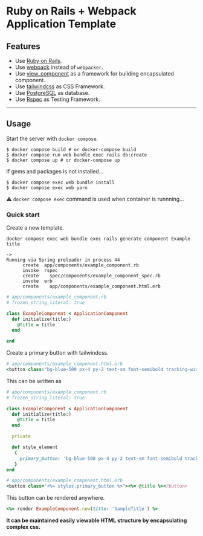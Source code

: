 # Ruby on Rails + Webpack Application Template

## Features
- Use [Ruby on Rails](https://rubyonrails.org/).
- Use [webpack](https://webpack.js.org/) instead of `webpacker`.
- Use [view_component](https://github.com/github/view_component) as a framework for building encapsulated component.
- Use [tailwindcss](https://tailwindcss.com/) as CSS Framework.
- Use [PostgreSQL](https://www.postgresql.org/) as database.
- Use [Rspec](https://github.com/rspec/rspec-rails) as Testing Framework.

---

## Usage

Start the server with `docker compose`.

```
$ docker compose build # or docker-compose build
$ docker compose run web bundle exec rails db:create
$ docker compose up # or docker-compose up
```

If gems and packages is not installed...

```
$ docker compose exec web bundle install
$ docker compose exec web yarn
```
⚠️ `docker compose exec` command is used when container is runnning...

### Quick start
Create a new template.
```
docker compose exec web bundle exec rails generate component Example title

->
Running via Spring preloader in process 44
      create  app/components/example_component.rb
      invoke  rspec
      create    spec/components/example_component_spec.rb
      invoke  erb
      create    app/components/example_component.html.erb
```

```rb
# app/components/example_component.rb
# frozen_string_literal: true

class ExampleComponent < ApplicationComponent
  def initialize(title:)
    @title = title
  end

end
```

Create a primary button with tailwindcss.
```rb
# app/components/example_component.html.erb
<button class="bg-blue-500 px-4 py-2 text-sm font-semibold tracking-wider text-white rounded hover:bg-blue-600"><%= @title %></button>
```

This can be written as 
```rb
# app/components/example_component.rb
# frozen_string_literal: true

class ExampleComponent < ApplicationComponent
  def initialize(title:)
    @title = title
  end

  private

  def style_element
   {
     primary_button: 'bg-blue-500 px-4 py-2 text-sm font-semibold tracking-wider text-white rounded hover:bg-blue-600'
   }
end

# app/components/example_component.html.erb
<button class="<%= styles.primary_button %>"><%= @title %></button>
```

This button can be rendered anywhere.
```rb
<%= render ExampleComponent.new(title: 'SampleTitle') %>
```

**It can be maintained easily viewable HTML structure by encapsulating complex css.**












